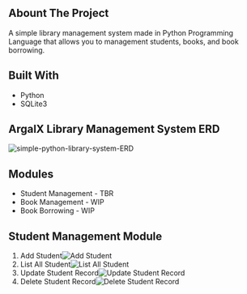 ## Abount The Project
A simple library management system made in Python Programming Language that allows you to management students, books, and book borrowing.

## Built With
- Python
- SQLite3

## ArgalX Library Management System ERD
![simple-python-library-system-ERD](https://github.com/argalx/simple-python-library-management-system/assets/31496662/26ddb7ae-07b8-4216-8995-edf337fe9294)

## Modules
- Student Management - TBR
- Book Management - WIP
- Book Borrowing - WIP

## Student Management Module

1. Add Student![Add Student](https://github.com/argalx/simple-python-library-management-system/assets/31496662/e9d9a3fc-7c53-4cb1-92c0-c411ce4dce1d)
2. List All Student![List All Student](https://github.com/argalx/simple-python-library-management-system/assets/31496662/a8cdb0b8-9426-41d5-8870-6b85e68c93e7)
3. Update Student Record![Update Student Record](https://github.com/argalx/simple-python-library-management-system/assets/31496662/8e06b293-e949-47c6-b4eb-bbbeb0f307a8)
4. Delete Student Record![Delete Student Record](https://github.com/argalx/simple-python-library-management-system/assets/31496662/d5910142-f063-47db-aa9f-dd08d5a49949)